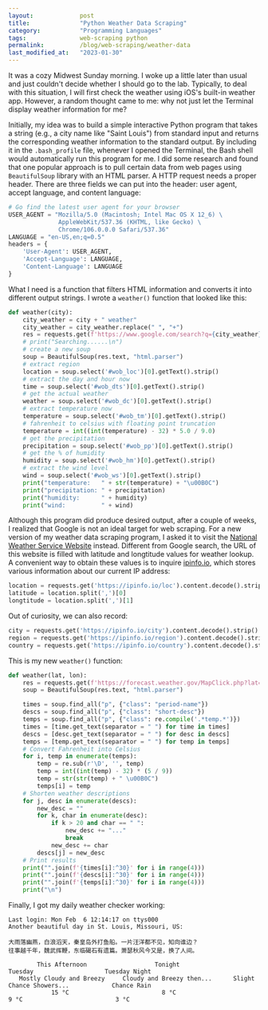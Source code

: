 ```yaml
---
layout:             post
title:              "Python Weather Data Scraping"
category:           "Programming Languages"
tags:               web-scraping python
permalink:          /blog/web-scraping/weather-data
last_modified_at:   "2023-01-30"
---
```


It was a cozy Midwest Sunday morning. I woke up a little later than usual and just couldn't decide whether I should go to the lab. Typically, to deal with this situation, I will first check the weather using iOS's built-in weather app. However, a random thought came to me: why not just let the Terminal display weather information for me?

<!-- excerpt-end -->

Initially, my idea was to build a simple interactive Python program that takes a string (e.g., a city name like "Saint Louis") from standard input and returns the corresponding weather information to the standard output. By including it in the <code>.bash_profile</code> file, whenever I opened the Terminal, the Bash shell would automatically run this program for me. I did some research and found that one popular approach is to pull certain data from web pages using <code>BeautifulSoup</code> library with an HTML parser. A HTTP request needs a proper header. There are three fields we can put into the header: user agent, accept language, and content language:

```python
# Go find the latest user agent for your browser
USER_AGENT = "Mozilla/5.0 (Macintosh; Intel Mac OS X 12_6) \
              AppleWebKit/537.36 (KHTML, like Gecko) \
              Chrome/106.0.0.0 Safari/537.36"
LANGUAGE = "en-US,en;q=0.5"
headers = {
    'User-Agent': USER_AGENT, 
    'Accept-Language': LANGUAGE, 
    'Content-Language': LANGUAGE
}
```

What I need is a function that filters HTML information and converts it into different output strings. I wrote a <code>weather()</code> function that looked like this:

```python
def weather(city):
    city_weather = city + " weather"
    city_weather = city_weather.replace(" ", "+")
    res = requests.get(f'https://www.google.com/search?q={city_weather}&oq={city_weather}&aqs=chrome.0.69i59j0i20i263i512j0i512l8.3487j1j9&sourceid=chrome&ie=UTF-8', headers = headers)
    # print("Searching......\n")
    # create a new soup
    soup = BeautifulSoup(res.text, "html.parser")
    # extract region
    location = soup.select('#wob_loc')[0].getText().strip()
    # extract the day and hour now
    time = soup.select('#wob_dts')[0].getText().strip()
    # get the actual weather
    weather = soup.select('#wob_dc')[0].getText().strip()
    # extract temperature now
    temperature = soup.select('#wob_tm')[0].getText().strip()
    # fahrenheit to celsius with floating point truncation
    temperature = int((int(temperature) - 32) * 5.0 / 9.0)
    # get the precipitation
    precipitation = soup.select('#wob_pp')[0].getText().strip()
    # get the % of humidity
    humidity = soup.select('#wob_hm')[0].getText().strip()
    # extract the wind level
    wind = soup.select('#wob_ws')[0].getText().strip()
    print("temperature:   " + str(temperature) + "\u00B0C")
    print("precipitation: " + precipitation)
    print("humidity:      " + humidity)
    print("wind:          " + wind)
```

Although this program did produce desired output, after a couple of weeks, I realized that Google is not an ideal target for web scraping. For a new version of my weather data scraping program, I asked it to visit the [National Weather Service Website](https://www.weather.gov/) instead. Different from Google search, the URL of this website is filled with latitude and longtitude values for weather lookup. A convenient way to obtain these values is to inquire [ipinfo.io](ipinfo.io), which stores various information about our current IP address:

```python
location = requests.get('https://ipinfo.io/loc').content.decode().strip()
latitude = location.split(',')[0]
longtitude = location.split(',')[1]
```

Out of curiosity, we can also record:

```python
city = requests.get('https://ipinfo.io/city').content.decode().strip()
region = requests.get('https://ipinfo.io/region').content.decode().strip()
country = requests.get('https://ipinfo.io/country').content.decode().strip()
```

This is my new <code>weather()</code> function:

```python
def weather(lat, lon):
    res = requests.get(f'https://forecast.weather.gov/MapClick.php?lat={lat}&lon={lon}', headers = headers)
    soup = BeautifulSoup(res.text, "html.parser")

    times = soup.find_all("p", {"class": "period-name"})
    descs = soup.find_all("p", {"class": "short-desc"})
    temps = soup.find_all("p", {"class": re.compile('.*temp.*')})
    times = [time.get_text(separator = " ") for time in times]
    descs = [desc.get_text(separator = " ") for desc in descs]
    temps = [temp.get_text(separator = " ") for temp in temps]
    # Convert Fahrenheit into Celsius
    for i, temp in enumerate(temps):
        temp = re.sub(r'\D', '', temp)
        temp = int((int(temp) - 32) * (5 / 9))
        temp = str(str(temp) + " \u00B0C")
        temps[i] = temp
    # Shorten weather descriptions
    for j, desc in enumerate(descs):
        new_desc = ""
        for k, char in enumerate(desc):
            if k > 20 and char == " ":
                new_desc += "..."
                break
            new_desc += char
        descs[j] = new_desc
    # Print results
    print("".join(f'{times[i]:^30}' for i in range(4)))
    print("".join(f'{descs[i]:^30}' for i in range(4)))
    print("".join(f'{temps[i]:^30}' for i in range(4)))
    print("\n")
```

Finally, I got my daily weather checker working:

```console
Last login: Mon Feb  6 12:14:17 on ttys000
Another beautiful day in St. Louis, Missouri, US:

大雨落幽燕，白浪滔天，秦皇岛外打鱼船。一片汪洋都不见，知向谁边？
往事越千年，魏武挥鞭，东临碣石有遗篇。萧瑟秋风今又是，换了人间。

        This Afternoon                   Tonight                       Tuesday                    Tuesday Night         
   Mostly Cloudy and Breezy     Cloudy and Breezy then...      Slight Chance Showers...            Chance Rain          
            15 °C                          8 °C                          9 °C                          3 °C             
```